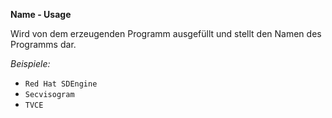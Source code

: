 **Name - Usage**

Wird von dem erzeugenden Programm ausgefüllt und stellt den Namen des Programms dar.

*Beispiele:*

* `Red Hat SDEngine`
* `Secvisogram`
* `TVCE`